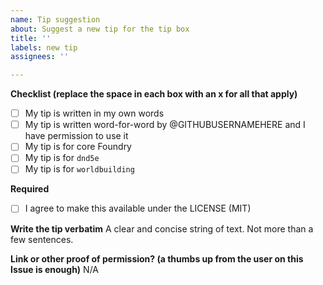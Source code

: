 ```yaml
---
name: Tip suggestion
about: Suggest a new tip for the tip box
title: ''
labels: new tip
assignees: ''

---
```


**Checklist (replace the space in each box with an x for all that apply)**
- [ ] My tip is written in my own words
- [ ] My tip is written word-for-word by @GITHUBUSERNAMEHERE and I have permission to use it
- [ ] My tip is for core Foundry
- [ ] My tip is for `dnd5e`
- [ ] My tip is for `worldbuilding`

**Required**
- [ ] I agree to make this available under the LICENSE (MIT)

**Write the tip verbatim**
A clear and concise string of text. Not more than a few sentences.

**Link or other proof of permission? (a thumbs up from the user on this Issue is enough)**
N/A